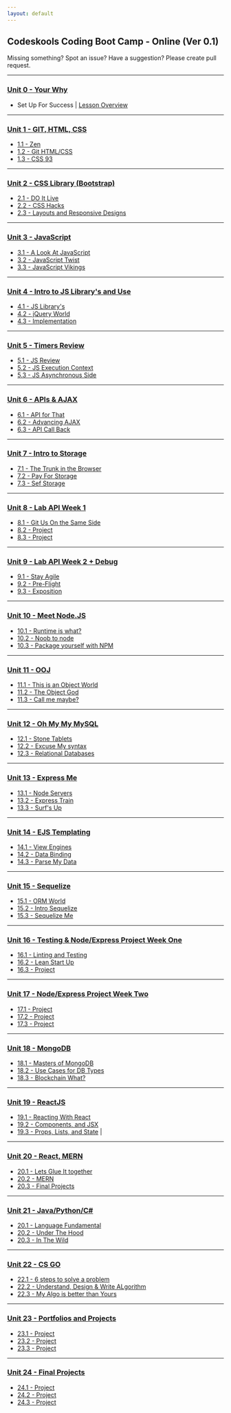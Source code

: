 ```yaml
---
layout: default
---
```

## Codeskools Coding Boot Camp - Online  (Ver 0.1)

Missing something? Spot an issue? Have a suggestion? Please create pull request.

- - -

### [Unit 0 - Your Why](00-Week)

* Set Up For Success \| [Lesson Overview]()
- - -

### [Unit 1 - GIT, HTML, CSS ](01-Week)

* [1.1 - Zen](01-Week/01-Day/01-Day-LessonPlan.md) 
* [1.2 - Git HTML/CSS](01-Week/02-Day/02-Day-LessonPlan.md) 
* [1.3 - CSS 93](01-Week/03-Day/03-Day-LessonPlan.md) 

- - -

### [Unit 2 - CSS Library (Bootstrap)](02-Week)

* [2.1 - DO It  Live](02-Week/01-Day/01-Day-LessonPlan.md) 
* [2.2 - CSS Hacks](02-Week/02-Day/02-Day-LessonPlan.md) 
* [2.3 - Layouts and Responsive Designs](02-Week/03-Day/03-Day-LessonPlan.md) 

- - -

### [Unit 3 - JavaScript](03-Week)

* [3.1 - A Look At JavaScript](03-Week/01-Day/01-Day-LessonPlan.md) 
* [3.2 - JavaScript Twist](03-Week/02-Day/02-Day-LessonPlan.md) 
* [3.3 - JavaScript Vikings](03-Week/03-Day/03-Day-LessonPlan.md) 

- - -

### [Unit 4 - Intro to JS Library's and Use](04-Week)

* [4.1 - JS Library's](04-Week/01-Day/01-Day-LessonPlan.md) 
* [4.2 - jQuery World](04-Week/02-Day/02-Day-LessonPlan.md) 
* [4.3 - Implementation](04-Week/03-Day/03-Day-LessonPlan.md)

- - -

### [Unit 5 - Timers Review](05-Week)

* [5.1 - JS Review](05-Week/01-Day/01-Day-LessonPlan.md) 
* [5.2 - JS Execution Context](05-Week/02-Day/02-Day-LessonPlan.md)
* [5.3 - JS Asynchronous Side](05-Week/03-Day/03-Day-LessonPlan.md)

- - -

### [Unit 6 - APIs & AJAX](06-Week)

* [6.1 - API for That](06-Week/01-Day/01-Day-LessonPlan.md)
* [6.2 - Advancing AJAX](06-Week/02-Day/02-Day-LessonPlan.md) 
* [6.3 - API Call Back](06-Week/03-Day/03-Day-LessonPlan.md)

- - -

### [Unit 7 - Intro to Storage](07-Week/)

* [7.1 - The Trunk in the Browser](07-Week/01-Day/01-Day-LessonPlan.md)
* [7.2 - Pay For Storage](07-Week/02-Day/02-Day-LessonPlan.md)
* [7.3 - Sef Storage](07-Week/03-Day/03-Day-LessonPlan.md)

- - -

### [Unit 8 - Lab API Week 1](08-Week)

* [8.1 - Git Us On the Same Side](08-Week/01-Day/01-Day-LessonPlan.md) 
* [8.2 - Project](08-Week/02-Day/02-Day-LessonPlan.md)
* [8.3 - Project](08-Week/03-Day/03-Day-LessonPlan.md)

- - -

### [Unit 9 - Lab API Week 2 + Debug](09-Week)

* [9.1 - Stay Agile](09-Week/01-Day/01-Day-LessonPlan.md)
* [9.2 - Pre-Flight](09-Week/02-Day/02-Day-LessonPlan.md)
* [9.3 - Exposition](09-Week/03-Day/03-Day-LessonPlan.md)

- - -

### [Unit 10 - Meet Node.JS](10-Week)

* [10.1 - Runtime is what?](10-Week/01-Day/01-Day-LessonPlan.md) 
* [10.2 - Noob to node](10-Week/02-Day/02-Day-LessonPlan.md)
* [10.3 - Package yourself with NPM](10-Week/03-Day/03-Day-LessonPlan.md)

- - -

### [Unit 11 - OOJ](11-Week)

* [11.1 - This is an Object World](11-Week/01-Day/01-Day-LessonPlan.md)
* [11.2 - The Object God](11-Week/02-Day/02-Day-LessonPlan.md)
* [11.3 - Call me maybe?](11-Week/03-Day/03-Day-LessonPlan.md)

- - -

### [Unit 12 - Oh My My MySQL](12-Week)

* [12.1 - Stone Tablets](12-Week/01-Day/01-Day-LessonPlan.md)
* [12.2 - Excuse My syntax](12-Week/02-Day/02-Day-LessonPlan.md)
* [12.3 - Relational Databases](12-Week/03-Day/03-Day-LessonPlan.md)

- - -

### [Unit 13 - Express Me](13-Week)

* [13.1 -  Node Servers](13-Week/01-Day/01-Day-LessonPlan.md) 
* [13.2 - Express Train](13-Week/02-Day/02-Day-LessonPlan.md) 
* [13.3 - Surf's Up](13-Week/03-Day/03-Day-LessonPlan.md)

- - -

### [Unit 14 - EJS Templating](14-Week)

* [14.1 - View Engines](14-Week/01-Day/01-Day-LessonPlan.md)
* [14.2 - Data Binding](14-Week/02-Day/02-Day-LessonPlan.md)
* [14.3 - Parse My Data](14-Week/03-Day/03-Day-LessonPlan.md)

- - -

### [Unit 15 - Sequelize](15-Week)

* [15.1 - ORM World](15-Week/01-Day/01-Day-LessonPlan.md)
* [15.2 - Intro Sequelize](15-Week/02-Day/02-Day-LessonPlan.md)
* [15.3 - Sequelize Me](15-Week/03-Day/03-Day-LessonPlan.md)

- - -

### [Unit 16 - Testing & Node/Express Project Week One](16-Week)

* [16.1 - Linting and Testing](16-Week/01-Day/01-Day-LessonPlan.md) 
* [16.2 - Lean Start Up](16-Week/02-Day/02-Day-LessonPlan.md) 
* [16.3 - Project](16-Week/03-Day/03-Day-LessonPlan.md)

- - -

### [Unit 17 - Node/Express Project Week Two](17-Week)

* [17.1 - Project](17-Week/01-Day/01-Day-LessonPlan.md)
* [17.2 - Project](17-Week/02-Day/02-Day-LessonPlan.md)
* [17.3 - Project](17-Week/03-Day/03-Day-LessonPlan.md)

- - -

### [Unit 18 - MongoDB](18-Week)

* [18.1 - Masters of MongoDB](18-Week/01-Day/01-Day-LessonPlan.md) 
* [18.2 - Use Cases for DB Types](18-Week/02-Day/02-Day-LessonPlan.md)
* [18.3 - Blockchain What? ](18-Week/03-Day/03-Day-LessonPlan.md)

- - -

### [Unit 19 - ReactJS](19-Week)

* [19.1 - Reacting With React](19-Week/01-Day/01-Day-LessonPlan.md)
* [19.2 - Components, and JSX](19-Week/02-Day/02-Day-LessonPlan.md) 
* [19.3 - Props, Lists, and State](19-Week/03-Day/03-Day-LessonPlan.md) |

- - -

### [Unit 20 - React, MERN](20-Week)

* [20.1 - Lets Glue It together](20-Week/01-Day/01-Day-LessonPlan.md)
* [20.2 - MERN](20-Week/02-Day/02-Day-LessonPlan.md) 
* [20.3 - Final Projects](20-Week/03-Day/03-Day-LessonPlan.md) 

- - -

### [Unit 21 - Java/Python/C#](21-Week)
* [20.1 - Language Fundamental](20-Week/01-Day/01-Day-LessonPlan.md)
* [20.2 - Under The Hood](20-Week/02-Day/02-Day-LessonPlan.md) 
* [20.3 - In The Wild](20-Week/03-Day/03-Day-LessonPlan.md)

- - -

### [Unit 22 - CS GO](22-Week)

* [22.1 - 6 steps to solve a problem](22-Week/01-Day/01-Day-LessonPlan.md)
* [22.2 - Understand, Design & Write ALgorithm](22-Week/02-Day/02-Day-LessonPlan.md)
* [22.3 - My Algo is better than Yours](22-Week/03-Day/03-Day-LessonPlan.md) 

- - -

### [Unit 23 - Portfolios and Projects](23-Week)

* [23.1 - Project](23-Week/01-Day/01-Day-LessonPlan.md)
* [23.2 - Project](23-Week/02-Day/02-Day-LessonPlan.md)
* [23.3 - Project](23-Week/03-Day/03-Day-LessonPlan.md)

- - -

### [Unit 24 - Final Projects](24-Week)

* [24.1 - Project](24-Week/01-Day/01-Day-LessonPlan.md)
* [24.2 - Project](24-Week/02-Day/02-Day-LessonPlan.md)
* [24.3 - Project](24-Week/03-Day/03-Day-LessonPlan.md)
